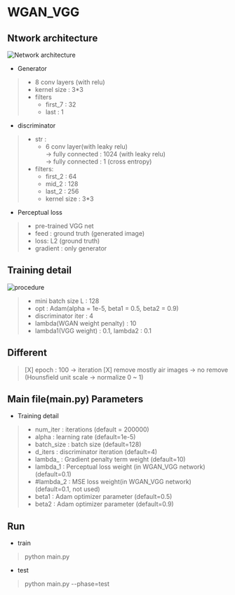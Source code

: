# WGAN_VGG
## Ntwork architecture
![Network architecture](https://github.com/hyeongyuy/ct-denoising/blob/master/WGAN_VGG/img/network.jpg)  
* Generator
> * 8 conv layers (with relu)
> * kernel size : 3*3 
> * filters 
>   * first_7 : 32
>   * last : 1
* discriminator
> * str :  
>   * 6 conv layer(with leaky relu)  
>   -> fully connected : 1024 (with leaky relu)  
>   -> fully connected : 1 (cross entropy)  
> * filters:
>   * first_2 : 64
>   * mid_2 : 128
>   * last_2  : 256
>   * kernel size : 3*3
* Perceptual loss
> * pre-trained VGG net
> * feed : ground truth (generated image)
> * loss: L2 (ground truth)
> * gradient : only generator
## Training detail  
![procedure](https://github.com/hyeongyuy/ct-denoising/blob/master/WGAN_VGG/img/procedure.jpg)  
> * mini batch size L : 128
> * opt : Adam(alpha = 1e-5, beta1 = 0.5, beta2 = 0.9)
> * discriminator iter : 4
> * lambda(WGAN weight penalty) : 10
> * lambda1(VGG weight) : 0.1, lambda2 : 0.1
## Different
> [X] epoch : 100  -> iteration
> [X] remove mostly air images  -> no remove (Hounsfield unit scale -> normalize 0 ~ 1)

## Main file(main.py) Parameters
* Training detail
> * num_iter : iterations (default = 200000)
> * alpha : learning rate (default=1e-5)
> * batch_size : batch size (default=128)
> * d_iters : discriminator iteration (default=4)
> * lambda_ : Gradient penalty term weight (default=10)
> * lambda_1 : Perceptual loss weight (in WGAN_VGG network) (default=0.1)
> * #lambda_2 : MSE loss weight(in WGAN_VGG network) (default=0.1, not used)
> * beta1 : Adam optimizer parameter (default=0.5)
> * beta2 : Adam optimizer parameter (default=0.9)

## Run
* train
> python main.py
* test
> python main.py --phase=test
